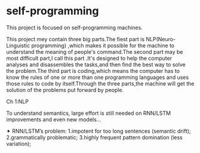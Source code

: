 # self-programming
This project is focused on self-programming machines.

This project mey contain three big parts.The fiest part is NLP(Neuro-Linguistic programming) ,which makes it possible for the machine to understand the meaning of people's command.The second part may be most difficult part,I call this part .It's designed to help the computer analyses and disassembles the tasks,and then find the best way to solve the problem.The third part is coding,which means the computer has to know the rules of one or more than one programming languages and uses those rules to code by itself.Through the three parts,the machine will get the solution of the problems put forward by people.

Ch 1:NLP

To understand semantics, large effort is still needed on RNN/LSTM improvements and even new models…

✦ RNN/LSTM’s problem:
1.impotent for too long sentences (semantic drift);
2.grammatically problematic;
3.highly frequent pattern domination (less variation);
